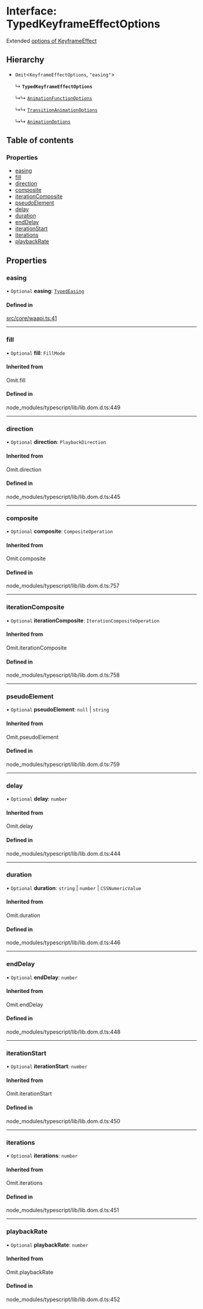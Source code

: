 # Interface: TypedKeyframeEffectOptions

Extended [options of KeyframeEffect](https://developer.mozilla.org/en-US/docs/Web/API/KeyframeEffect/KeyframeEffect)

## Hierarchy

- `Omit`<`KeyframeEffectOptions`, ``"easing"``\>

  ↳ **`TypedKeyframeEffectOptions`**

  ↳↳ [`AnimationFunctionOptions`](AnimationFunctionOptions.md)

  ↳↳ [`TransitionAnimationOptions`](TransitionAnimationOptions.md)

  ↳↳ [`AnimationOptions`](AnimationOptions.md)

## Table of contents

### Properties

- [easing](TypedKeyframeEffectOptions.md#easing)
- [fill](TypedKeyframeEffectOptions.md#fill)
- [direction](TypedKeyframeEffectOptions.md#direction)
- [composite](TypedKeyframeEffectOptions.md#composite)
- [iterationComposite](TypedKeyframeEffectOptions.md#iterationcomposite)
- [pseudoElement](TypedKeyframeEffectOptions.md#pseudoelement)
- [delay](TypedKeyframeEffectOptions.md#delay)
- [duration](TypedKeyframeEffectOptions.md#duration)
- [endDelay](TypedKeyframeEffectOptions.md#enddelay)
- [iterationStart](TypedKeyframeEffectOptions.md#iterationstart)
- [iterations](TypedKeyframeEffectOptions.md#iterations)
- [playbackRate](TypedKeyframeEffectOptions.md#playbackrate)

## Properties

### easing

• `Optional` **easing**: [`TypedEasing`](../API.md#typedeasing)

#### Defined in

[src/core/waapi.ts:41](https://github.com/inokawa/react-animatable/blob/3ce964a/src/core/waapi.ts#L41)

___

### fill

• `Optional` **fill**: `FillMode`

#### Inherited from

Omit.fill

#### Defined in

node_modules/typescript/lib/lib.dom.d.ts:449

___

### direction

• `Optional` **direction**: `PlaybackDirection`

#### Inherited from

Omit.direction

#### Defined in

node_modules/typescript/lib/lib.dom.d.ts:445

___

### composite

• `Optional` **composite**: `CompositeOperation`

#### Inherited from

Omit.composite

#### Defined in

node_modules/typescript/lib/lib.dom.d.ts:757

___

### iterationComposite

• `Optional` **iterationComposite**: `IterationCompositeOperation`

#### Inherited from

Omit.iterationComposite

#### Defined in

node_modules/typescript/lib/lib.dom.d.ts:758

___

### pseudoElement

• `Optional` **pseudoElement**: ``null`` \| `string`

#### Inherited from

Omit.pseudoElement

#### Defined in

node_modules/typescript/lib/lib.dom.d.ts:759

___

### delay

• `Optional` **delay**: `number`

#### Inherited from

Omit.delay

#### Defined in

node_modules/typescript/lib/lib.dom.d.ts:444

___

### duration

• `Optional` **duration**: `string` \| `number` \| `CSSNumericValue`

#### Inherited from

Omit.duration

#### Defined in

node_modules/typescript/lib/lib.dom.d.ts:446

___

### endDelay

• `Optional` **endDelay**: `number`

#### Inherited from

Omit.endDelay

#### Defined in

node_modules/typescript/lib/lib.dom.d.ts:448

___

### iterationStart

• `Optional` **iterationStart**: `number`

#### Inherited from

Omit.iterationStart

#### Defined in

node_modules/typescript/lib/lib.dom.d.ts:450

___

### iterations

• `Optional` **iterations**: `number`

#### Inherited from

Omit.iterations

#### Defined in

node_modules/typescript/lib/lib.dom.d.ts:451

___

### playbackRate

• `Optional` **playbackRate**: `number`

#### Inherited from

Omit.playbackRate

#### Defined in

node_modules/typescript/lib/lib.dom.d.ts:452
